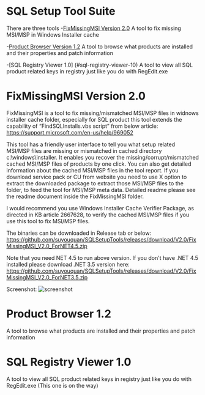 # SQL Setup Tool Suite
There are three tools
-[FixMissingMSI Version 2.0](#fixmissingmsi-version-20)
A tool to fix missing MSI/MSP in Windows Installer cache

-[Product Browser Version 1.2](#product-browser-12)
A tool to browse what products are installed and their properties and patch information

-[SQL Registry Viewer 1.0] (#sql-registry-viewer-10)
A tool to view all SQL product related keys in registry just like you do with RegEdit.exe

# FixMissingMSI Version 2.0

FixMissingMSI is a tool to fix missing/mismatched MSI/MSP files in widnows installer cache folder, especially for SQL product this tool extends the capability of “FindSQLInstalls.vbs script” from below article:
https://support.microsoft.com/en-us/help/969052

This tool has a friendly user interface to tell you what setup related MSI/MSP files are missing or mismatched in cached directory c:\windows\installer. It enables you recover the missing/corrupt/mismatched cached MSI/MSP files of products by one click. You can also get detailed information about the cached MSI/MSP files in the tool report. If you download service pack or CU from website you need to use X option to extract the downloaded package to extract those MSI/MSP files to the folder, to feed the tool for MSI/MSP meta data. Detailed readme please see the readme document inside the FixMissingMSI folder.

I would recommend you  use Windows Installer Cache Verifier Package, as directed in KB article 2667628, to verify the cached  MSI/MSP files if you use this tool to fix MSI/MSP files.

The binaries can be downloaded in Release tab or below:
https://github.com/suyouquan/SQLSetupTools/releases/download/V2.0/FixMissingMSI_V2.0_ForNET4.5.zip

Note that you need NET 4.5 to run above version.
If you don't have .NET 4.5 installed please download .NET 3.5 version here:
https://github.com/suyouquan/SQLSetupTools/releases/download/V2.0/FixMissingMSI_V2.0_ForNET3.5.zip

Screenshot:
![screenshot](https://user-images.githubusercontent.com/35096859/35314819-939ae972-0103-11e8-8e32-f0f9bcc7475e.png)


# Product Browser 1.2
A tool to browse what products are installed and their properties and patch information

# SQL Registry Viewer 1.0
A tool to view all SQL product related keys in registry just like you do with RegEdit.exe
(This one is on the way)



